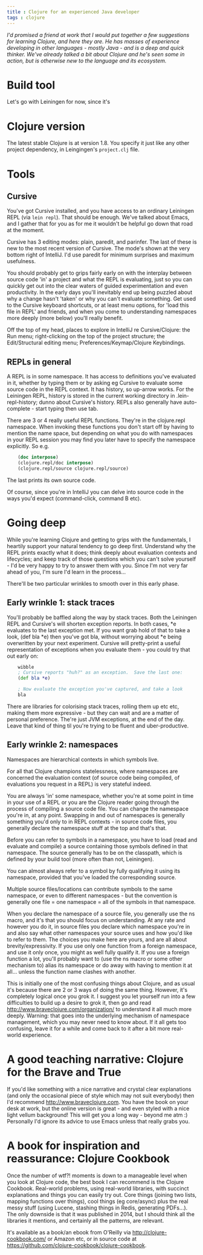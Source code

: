 ```yaml
---
title : Clojure for an experienced Java developer
tags : clojure
---
```


_I'd promised a friend at work that I would put together a few suggestions for learning Clojure, and here they are.  He has masses of experience developing in other languages - mostly Java - and is a deep and quick thinker.  We've already talked a bit about Clojure and he's seen some in action, but is otherwise new to the language and its ecosystem._

# Build tool

Let's go with Leiningen for now, since it's 

# Clojure version

The latest stable Clojure is at version 1.8.  You specify it just like any other project dependency, in Leingingen's `project.clj` file.

# Tools

## Cursive

You've got Cursive installed, and you have access to an ordinary Leiningen REPL (via `lein repl`).  That should be enough.  We've talked about Emacs, and I gather that for you as for me it wouldn't be helpful go down that road at the moment.

Cursive has 3 editing modes: plain, paredit, and parinfer.  The last of these is new to the most recent version of Cursive.  The mode's shown at the very bottom right of IntelliJ.  I'd use paredit for minimum surprises and maximum usefulness.

You should probably get to grips fairly early on with the interplay between source code 'in' a project and what the REPL is evaluating, just so you can quickly get out into the clear waters of guided experimentation and even productivity.  In the early days you'll inevitably end up being puzzled about why a change hasn't 'taken' or why you can't evaluate something.  Get used to the Cursive keyboard shortcuts, or at least menu options, for 'load this file in REPL' and friends, and when you come to understanding namespaces more deeply (more below) you'll really benefit.

Off the top of my head, places to explore in IntelliJ re Cursive/Clojure: the Run menu; right-clicking on the top of the project structure; the Edit/Structural editing menu; Preferences/Keymap/Clojure Keybindings.

## REPLs in general

A REPL is in some namespace.  It has access to definitions you've evaluated in it, whether by typing them or by asking eg Cursive to evaluate some source code in the REPL context.  It has history, so up-arrow works.  For the Leiningen REPL, history is stored in the current working directory in .lein-repl-history; dunno about Cursive's history.  REPLs also generally have auto-complete - start typing then use tab.

There are 3 or 4 really useful REPL functions.  They're in the clojure.repl namespace.  When invoking these functions you don't start off by having to mention the name space, but depending on what you do with namespaces in your REPL session you may find you later have to specify the namespace explicitly.  So e.g.

```clj
    (doc interpose)
    (clojure.repl/doc interpose)
    (clojure.repl/source clojure.repl/source)
```

The last prints its own source code.

Of course, since you're in IntelliJ you can delve into source code in the ways you'd expect (command-click, command B etc).

# Going deep

While you're learning Clojure and getting to grips with the fundamentals, I heartily support your natural tendency to go deep first.  Understand why the REPL prints exactly what it does; think deeply about evaluation contexts and lifecycles; and keep track of those questions which you can't solve yourself - I'd be very happy to try to answer them with you.  Since I'm not very far ahead of you, I'm sure I'd learn in the process...

There'll be two particular wrinkles to smooth over in this early phase.

## Early wrinkle 1: stack traces

You'll probably be baffled along the way by stack traces.  Both the Leiningen REPL and Cursive's will shorten exception reports.  In both cases, *e evaluates to the last exception met.  If you want grab hold of that to take a look,   (def bla *e)   then you've got bla, without worrying about *e being overwritten by your next experiment.  Cursive will pretty-print a useful representation of exceptions when you evaluate them - you could try that out early on:

```clj
    wibble
    ; Cursive reports "huh?" as an exception.  Save the last one:
    (def bla *e)

    ; Now evaluate the exception you've captured, and take a look
    bla
```

There are libraries for colorising stack traces, rolling them up etc etc, making them more expressive - but they can wait and are a matter of personal preference.  The're just JVM exceptions, at the end of the day.  Leave that kind of thing til you're trying to be fluent and uber-productive.

## Early wrinkle 2: namespaces

Namespaces are hierarchical contexts in which symbols live.

For all that Clojure champions statelessness, where namespaces are concerned the evaluation context (of source code being compiled, of evaluations you request in a REPL) is very stateful indeed.

You are always 'in' some namespace, whether you're at some point in time in your use of a REPL or you are the Clojure reader going through the process of compiling a source code file.  You can change the namespace you're in, at any point.  Swapping in and out of namespaces is generally something you'd only to in REPL contexts - in source code files, you generally declare the namespace stuff at the top and that's that.

Before you can refer to symbols in a namespace, you have to load (read and evaluate and compile) a source containing those symbols defined in that namespace.  The source generally has to be on the classpath, which is defined by your build tool (more often than not, Leiningen).

You can almost always refer to a symbol by fully qualifying it using its namespace, provided that you've loaded the corresponding source.

Multiple source files/locations can contribute symbols to the same namespace, or even to different namespaces - but the convention is generally one file = one namespace = all of the symbols in that namespace.

When you declare the namespace of a source file, you generally use the ns macro, and it's that you should focus on understanding.  At any rate and however you do it, in source files you declare which namespace you're in and also say what other namespaces your source uses and how you'd like to refer to them.  The choices you make here are yours, and are all about brevity/expressivity.   If you use only one function from a foreign namespace, and use it only once, you might as well fully qualify it.  If you use a foreign function a lot, you'll probably want to (use the ns macro or some other mechanism to) alias its namespace or do away with having to mention it at all... unless the function name clashes with another.

This is initially one of the most confusing things about Clojure, and as usual it's because there are 2 or 3 ways of doing the same thing.  However, it's completely logical once you grok it.   I suggest you let yourself run into a few difficulties to build up a desire to grok it, then go and read http://www.braveclojure.com/organization/ to understand it all much more deeply.  Warning: that goes into the underlying mechanism of namespace management, which you may never need to know about.  If it all gets too confusing, leave it for a while and come back to it after a bit more real-world experience.


# A good teaching narrative: Clojure for the Brave and True

If you'd like something with a nice narrative and crystal clear explanations (and only the occasional piece of style which may not suit everybody) then I'd recommend http://www.braveclojure.com.  You have the book on your desk at work, but the online version is great - and even styled with a nice light vellum background!  This will get you a long way - beyond me atm :)  Personally I'd ignore its advice to use Emacs unless that really grabs you.

# A book for inspiration and reassurance: Clojure Cookbook

Once the number of wtf?! moments is down to a manageable level when you look at Clojure code, the best book I can recommend is the Clojure Cookbook.  Real-world problems, using real-world libraries, with succinct explanations and things you can easily try out.  Core things (joining two lists, mapping functions over things), cool things (eg core/async) plus the real messy stuff (using Lucene, stashing things in Redis, generating PDFs...).  The only downside is that it was published in 2014, but I should think all the libraries it mentions, and certainly all the patterns, are relevant.

It's available as a book/an ebook from O'Reilly via http://clojure-cookbook.com/ or Amazon etc, or in source code at https://github.com/clojure-cookbook/clojure-cookbook.
